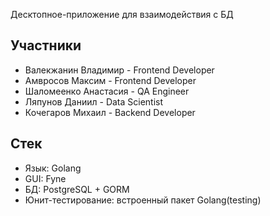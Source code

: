 Десктопное-приложение для взаимодействия с БД

## Участники

- Валекжанин Владимир - Frontend Developer
- Амвросов Максим - Frontend Developer
- Шаломеенко Анастасия - QA Engineer
- Ляпунов Даниил - Data Scientist
- Кочегаров Михаил - Backend Developer

## Стек

- Язык: Golang
- GUI: Fyne
- БД: PostgreSQL + GORM
- Юнит-тестирование: встроенный пакет Golang(testing)

